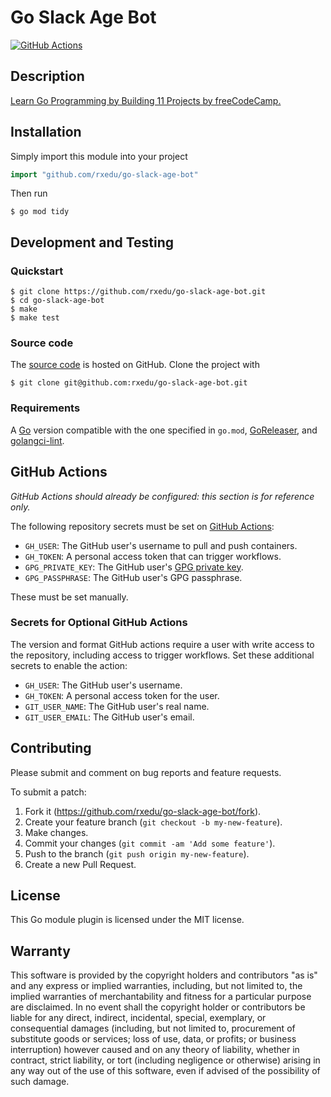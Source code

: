 # Go Slack Age Bot

[![GitHub Actions](https://github.com/rxedu/go-slack-age-bot/workflows/main/badge.svg)](https://github.com/rxedu/go-slack-age-bot/actions)

## Description

[Learn Go Programming by Building 11 Projects by freeCodeCamp.](https://www.freecodecamp.org/news/learn-go-by-building-11-projects/)

## Installation

Simply import this module into your project

```go
import "github.com/rxedu/go-slack-age-bot"
```

Then run

```
$ go mod tidy
```

## Development and Testing

### Quickstart

```
$ git clone https://github.com/rxedu/go-slack-age-bot.git
$ cd go-slack-age-bot
$ make
$ make test
```

### Source code

The [source code] is hosted on GitHub.
Clone the project with

```
$ git clone git@github.com:rxedu/go-slack-age-bot.git
```

[source code]: https://github.com/rxedu/go-slack-age-bot

### Requirements

A [Go] version compatible with the one specified in `go.mod`,
[GoReleaser], and [golangci-lint].

[Go]: https://golang.org/
[golangci-lint]: https://golangci-lint.run/
[GoReleaser]: https://goreleaser.com/

## GitHub Actions

_GitHub Actions should already be configured: this section is for reference only._

The following repository secrets must be set on [GitHub Actions]:

- `GH_USER`: The GitHub user's username to pull and push containers.
- `GH_TOKEN`: A personal access token that can trigger workflows.
- `GPG_PRIVATE_KEY`: The GitHub user's [GPG private key].
- `GPG_PASSPHRASE`: The GitHub user's GPG passphrase.

These must be set manually.

### Secrets for Optional GitHub Actions

The version and format GitHub actions
require a user with write access to the repository,
including access to trigger workflows.
Set these additional secrets to enable the action:

- `GH_USER`: The GitHub user's username.
- `GH_TOKEN`: A personal access token for the user.
- `GIT_USER_NAME`: The GitHub user's real name.
- `GIT_USER_EMAIL`: The GitHub user's email.

[GitHub Actions]: https://github.com/features/actions
[GPG private key]: https://github.com/marketplace/actions/import-gpg#prerequisites

## Contributing

Please submit and comment on bug reports and feature requests.

To submit a patch:

1. Fork it (https://github.com/rxedu/go-slack-age-bot/fork).
2. Create your feature branch (`git checkout -b my-new-feature`).
3. Make changes.
4. Commit your changes (`git commit -am 'Add some feature'`).
5. Push to the branch (`git push origin my-new-feature`).
6. Create a new Pull Request.

## License

This Go module plugin is licensed under the MIT license.

## Warranty

This software is provided by the copyright holders and contributors "as is" and
any express or implied warranties, including, but not limited to, the implied
warranties of merchantability and fitness for a particular purpose are
disclaimed. In no event shall the copyright holder or contributors be liable for
any direct, indirect, incidental, special, exemplary, or consequential damages
(including, but not limited to, procurement of substitute goods or services;
loss of use, data, or profits; or business interruption) however caused and on
any theory of liability, whether in contract, strict liability, or tort
(including negligence or otherwise) arising in any way out of the use of this
software, even if advised of the possibility of such damage.
